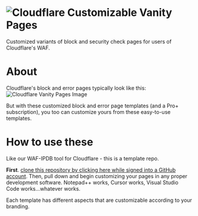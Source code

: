 # ![Cloudflare](https://asset.brandfetch.io/idJ3Cg8ymG/idN3oIY8Ao.svg) Customizable Vanity Pages
Customized variants of block and security check pages for users of Cloudflare's WAF.

# About
Cloudflare's block and error pages typically look like this:
![Cloudflare Vanity Pages Image](https://i.imgur.com/4VdE7d5.png)

But with these customized block and error page templates (and a Pro+ subscription), you too can customize yours from these easy-to-use templates.

# How to use these
Like our WAF-IPDB tool for Cloudflare - this is a template repo. 

**First**. [clone this repository by clicking here while signed into a GitHub account](https://github.com/new?template_name=CloudflareVanityPages&template_owner=BeeHiveCyberSecurity).
Then, pull down and begin customizing your pages in any proper development software. Notepad++ works, Cursor works, Visual Studio Code works...whatever works. 

Each template has different aspects that are customizable according to your branding. 
